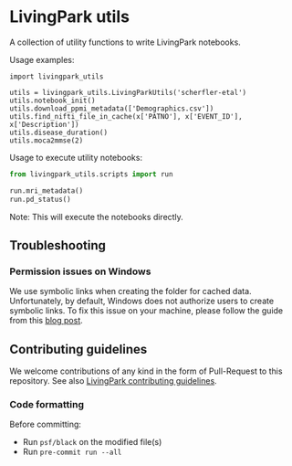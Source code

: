 # LivingPark utils

A collection of utility functions to write LivingPark notebooks.

Usage examples:

```
import livingpark_utils

utils = livingpark_utils.LivingParkUtils('scherfler-etal')
utils.notebook_init()
utils.download_ppmi_metadata(['Demographics.csv'])
utils.find_nifti_file_in_cache(x['PATNO'], x['EVENT_ID'], x['Description'])
utils.disease_duration()
utils.moca2mmse(2)
```

Usage to execute utility notebooks:

```python
from livingpark_utils.scripts import run

run.mri_metadata()
run.pd_status()
```

Note: This will execute the notebooks directly.

## Troubleshooting

### Permission issues on Windows

We use symbolic links when creating the folder for cached data.
Unfortunately, by default, Windows does not authorize users to create symbolic links.
To fix this issue on your machine, please follow the guide from this [blog post](https://www.scivision.dev/windows-symbolic-link-permission-enable/).

## Contributing guidelines

We welcome contributions of any kind in the form of Pull-Request to this repository.
See also [LivingPark contributing guidelines](https://github.com/LivingPark-MRI/documentation).

### Code formatting

Before committing:

- Run `psf/black` on the modified file(s)
- Run `pre-commit run --all`
